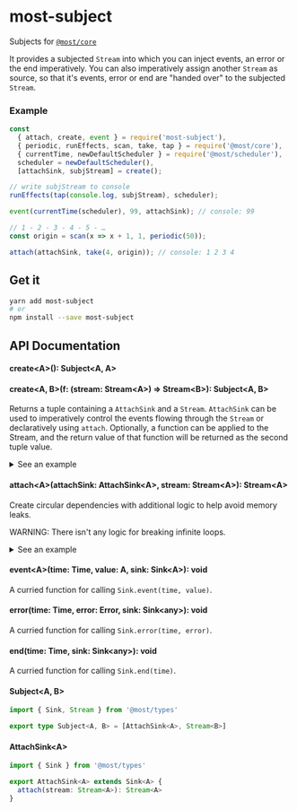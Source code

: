# most-subject

Subjects for [`@most/core`](https://github.com/mostjs/core)

It provides a subjected `Stream` into which you can inject events, an error or the end imperatively. You can also imperatively assign another `Stream` as source, so that it's events, error or end are "handed over" to the subjected `Stream`.

### Example

```javascript
const
  { attach, create, event } = require('most-subject'),
  { periodic, runEffects, scan, take, tap } = require('@most/core'),
  { currentTime, newDefaultScheduler } = require('@most/scheduler'),
  scheduler = newDefaultScheduler(),
  [attachSink, subjStream] = create();

// write subjStream to console
runEffects(tap(console.log, subjStream), scheduler);

event(currentTime(scheduler), 99, attachSink); // console: 99

// 1 - 2 - 3 - 4 - 5 - …
const origin = scan(x => x + 1, 1, periodic(50));

attach(attachSink, take(4, origin)); // console: 1 2 3 4
```

## Get it
```sh
yarn add most-subject
# or
npm install --save most-subject
```

## API Documentation

#### create\<A\>(): Subject\<A, A\>
#### create\<A, B\>(f: (stream: Stream\<A\>) =\> Stream\<B\>): Subject\<A, B\>

Returns a tuple containing a `AttachSink` and a `Stream`. `AttachSink` can be
used to imperatively control the events flowing through the `Stream` or
declaratively using `attach`. Optionally, a function can be applied to the Stream, 
and the return value of that function will be returned as the second tuple value.

<details>
  <summary>See an example</summary>
  
```typescript
import { create, event } from 'most-subject'
import { runEffects, tap } from '@most/core'
import { newDefaultScheduler, currentTime } from '@most/scheduler'

// Create a new `Scheduler` for use in our application.
// Usually, you will want to only have one Scheduler, and it should be shared 
// across your application
const scheduler = newDefaultScheduler()

// Create our sink and our stream.
// NOTE: stream is the resulting value of tap(console.log, stream).
const [ sink, stream ] = create(tap<number>(console.log))

// Pushes events into our stream.
const next = (n: number) => event(currentTime(scheduler), n, sink)

// Activate our stream.
runEffects(stream, scheduler)

// Simulate asynchronous data fetching,
// and then push values into our stream.
Promise.resolve([ 1, 2, 3 ])
 .then(data => data.forEach(next))
```

</details>

#### attach\<A\>(attachSink: AttachSink\<A\>, stream: Stream\<A\>): Stream\<A\>

Create circular dependencies with additional logic to help avoid memory leaks.

WARNING: There isn't any logic for breaking infinite loops.

<details>
  <summary>See an example</summary>

```typescript
import { Stream } from '@most/types'
import { create, attach } from 'most-subject'
import { periodic, scan, take, runEffects, tap } from '@most/core'
import { newDefaultScheduler } from '@most/scheduler'

// Create a new Scheduler for use in our application.
// Usually, you will want to only have one Scheduler, and it should be shared 
// across your application.
const scheduler = newDefaultScheduler()

const [ sink, stream ] = create<number>()

// Listen to our stream.
// It will log 1, 2, and 3.
runEffects(tap(console.log, take(3, stream)), scheduler)

const origin = scan(x => x + 1, 0, periodic(100))

attach(sink, origin)
```

</details>

#### event\<A\>(time: Time, value: A, sink: Sink\<A\>): void

A curried function for calling `Sink.event(time, value)`.

#### error(time: Time, error: Error, sink: Sink\<any\>): void

A curried function for calling `Sink.error(time, error)`.

#### end(time: Time, sink: Sink\<any\>): void

A curried function for calling `Sink.end(time)`.

#### Subject\<A, B\>

```typescript
import { Sink, Stream } from '@most/types'

export type Subject<A, B> = [AttachSink<A>, Stream<B>]
```

#### AttachSink\<A\>

```typescript
import { Sink } from '@most/types'

export AttachSink<A> extends Sink<A> {
  attach(stream: Stream<A>): Stream<A>
}
```
